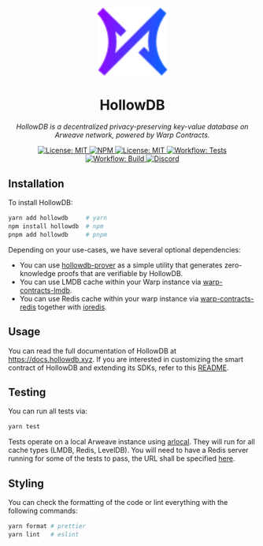 <p align="center">
  <img src="https://raw.githubusercontent.com/firstbatchxyz/hollowdb/master/logo.svg" alt="logo" width="142">
</p>

<p align="center">
  <h1 align="center">
    HollowDB
  </h1>
  <p align="center">
    <i>HollowDB is a decentralized privacy-preserving key-value database on Arweave network, powered by Warp Contracts.</i>
  </p>
</p>

<p align="center">
    <a href="https://opensource.org/licenses/MIT" target="_blank">
        <img alt="License: MIT" src="https://img.shields.io/badge/license-MIT-yellow.svg">
    </a>
    <a href="https://www.npmjs.com/package/hollowdb" target="_blank">
        <img alt="NPM" src="https://img.shields.io/npm/v/hollowdb?logo=npm&color=CB3837">
    </a>
    <a href="https://docs.hollowdb.xyz" target="_blank">
        <img alt="License: MIT" src="https://img.shields.io/badge/docs-hollowdb-3884FF.svg?logo=gitbook">
    </a>
    <a href="./.github/workflows/test.yml" target="_blank">
        <img alt="Workflow: Tests" src="https://github.com/firstbatchxyz/hollowdb/actions/workflows/test.yml/badge.svg?branch=master">
    </a>
    <a href="./.github/workflows/build.yml" target="_blank">
        <img alt="Workflow: Build" src="https://github.com/firstbatchxyz/hollowdb/actions/workflows/build.yml/badge.svg?branch=master">
    </a>
    <a href="https://discord.gg/2wuU9ym6fq" target="_blank">
        <img alt="Discord" src="https://dcbadge.vercel.app/api/server/2wuU9ym6fq?style=flat">
    </a>
</p>

## Installation

To install HollowDB:

```bash
yarn add hollowdb     # yarn
npm install hollowdb  # npm
pnpm add hollowdb     # pnpm
```

Depending on your use-cases, we have several optional dependencies:

- You can use [hollowdb-prover](https://www.npmjs.com/package/hollowdb-prover) as a simple utility that generates zero-knowledge proofs that are verifiable by HollowDB.
- You can use LMDB cache within your Warp instance via [warp-contracts-lmdb](https://www.npmjs.com/package/warp-contracts-lmdb).
- You can use Redis cache within your warp instance via [warp-contracts-redis](https://www.npmjs.com/package/warp-contracts-redis) together with [ioredis](https://www.npmjs.com/package/ioredis).

## Usage

You can read the full documentation of HollowDB at <https://docs.hollowdb.xyz>. If you are interested in customizing the smart contract of HollowDB and extending its SDKs, refer to this [README](./src/contracts/README.md).

## Testing

You can run all tests via:

```sh
yarn test
```

Tests operate on a local Arweave instance using [arlocal](https://www.npmjs.com/package/arlocal). They will run for all cache types (LMDB, Redis, LevelDB). You will need to have a Redis server running for some of the tests to pass, the URL shall be specified [here](./tests/constants/index.ts).

## Styling

You can check the formatting of the code or lint everything with the following commands:

```sh
yarn format # prettier
yarn lint   # eslint
```

